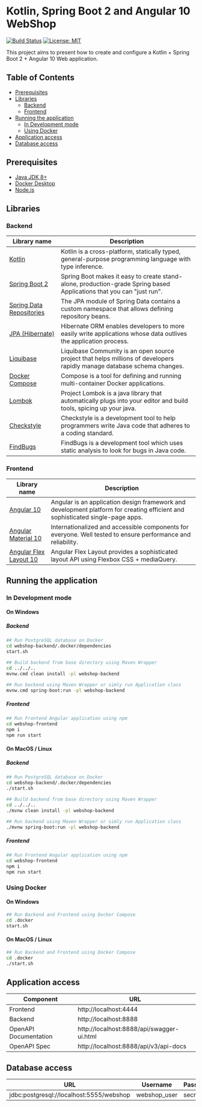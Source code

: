 # Kotlin, Spring Boot 2 and Angular 10 WebShop
[![Build Status](https://github.com/DanielMichalski/kotlin-spring-boot-2-angular-10-webshop/workflows/Java%20CI%20with%20Maven/badge.svg)](https://github.com/DanielMichalski/spring-boot-2-angular-10-webshop/actions?query=workflow%3A%22Java+CI+with+Maven%22)
[![License: MIT](https://img.shields.io/badge/License-MIT-yellow.svg)](https://github.com/DanielMichalski/kotlin-spring-boot-2-angular-10-webshop/blob/master/LICENSE)

This project aims to present how to create and configure a Kotlin + Spring Boot 2 + Angular 10 Web application.

## Table of Contents
* [Prerequisites](#prerequisites)
* [Libraries](#libraries)
    * [Backend](#backend)
    * [Frontend](#frontend)
* [Running the application](#running-the-application)
    * [In Development mode](#in-development-mode)
    * [Using Docker](#using-docker)
* [Application access](#application-access)
* [Database access](#database-access)

## Prerequisites
- [Java JDK 8+](https://www.oracle.com/pl/java/technologies/javase-downloads.html)
- [Docker Desktop](https://www.docker.com/products/docker-desktop) 
- [Node.js](https://nodejs.org/en/) 

## Libraries
### Backend
| Library name                                                                                                     | Description                                                                                                             |
|------------------------------------------------------------------------------------------------------------------|------------------------------------------------------------------------------------------------------------------------ |
| [Kotlin](https://kotlinlang.org/)                                                                                | Kotlin is a cross-platform, statically typed, general-purpose programming language with type inference.                 |
| [Spring Boot 2](https://spring.io/projects/spring-boot)                                                          | Spring Boot makes it easy to create stand-alone, production-grade Spring based Applications that you can "just run".    |
| [Spring Data Repositories](https://docs.spring.io/spring-data/jpa/docs/current/reference/html/#jpa.repositories) | The JPA module of Spring Data contains a custom namespace that allows defining repository beans.                        |
| [JPA (Hibernate)](https://hibernate.org/)                                                                        | Hibernate ORM enables developers to more easily write applications whose data outlives the application process.         |
| [Liquibase](https://www.liquibase.org/)                                                                          | Liquibase Community is an open source project that helps millions of developers rapidly manage database schema changes. | 
| [Docker Compose](https://docs.docker.com/compose/)                                                               | Compose is a tool for defining and running multi-container Docker applications.                                         |
| [Lombok](https://projectlombok.org/)                                                                             | Project Lombok is a java library that automatically plugs into your editor and build tools, spicing up your java.       |
| [Checkstyle](https://checkstyle.sourceforge.io/)                                                                 | Checkstyle is a development tool to help programmers write Java code that adheres to a coding standard.                 |
| [FindBugs](http://findbugs.sourceforge.net/)                                                                     | FindBugs is a development tool which uses static analysis to look for bugs in Java code.                                |

### Frontend
| Library name                                                     | Description                                                                                                                    |
|------------------------------------------------------------------|--------------------------------------------------------------------------------------------------------------------------------|
| [Angular 10](https://angular.io/)                                | Angular is an application design framework and development platform for creating efficient and sophisticated single-page apps. |
| [Angular Material 10](https://material.angular.io/)              | Internationalized and accessible components for everyone. Well tested to ensure performance and reliability.                   |
| [Angular Flex Layout 10](https://github.com/angular/flex-layout) | Angular Flex Layout provides a sophisticated layout API using Flexbox CSS + mediaQuery.                                        |

## Running the application
### In Development mode
#### On Windows
##### Backend
```bash
## Run PostgreSQL database on Docker
cd webshop-backend/.docker/dependencies
start.sh

## Build backend from base directory using Maven Wrapper
cd ../../..
mvnw.cmd clean install -pl webshop-backend

## Run backend using Maven Wrapper or simly run Application class
mvnw.cmd spring-boot:run -pl webshop-backend
```
##### Frontend
```bash
## Run Frontend Angular application using npm
cd webshop-frontend
npm i
npm run start
```

#### On MacOS / Linux
##### Backend
```bash
## Run PostgreSQL database on Docker
cd webshop-backend/.docker/dependencies
./start.sh

## Build backend from base directory using Maven Wrapper
cd ../../..
./mvnw clean install -pl webshop-backend

## Run backend using Maven Wrapper or simly run Application class
./mvnw spring-boot:run -pl webshop-backend
```

##### Frontend
```bash
## Run Frontend Angular application using npm
cd webshop-frontend
npm i
npm run start
```

### Using Docker
#### On Windows
```bash
## Run Backend and Frontend using Docker Compose
cd .docker
start.sh
```

#### On MacOS / Linux
```bash
## Run Backend and Frontend using Docker Compose
cd .docker
./start.sh
```

## Application access
Component             | URL                                      
---                   | ---                                      
Frontend              | http://localhost:4444                    
Backend               | http://localhost:8888                    
OpenAPI Documentation | http://localhost:8888/api/swagger-ui.html    
OpenAPI Spec          | http://localhost:8888/api/v3/api-docs        

## Database access
| URL                                          	| Username         	| Password 	|
|----------------------------------------------	|------------------	|----------	|
| jdbc:postgresql://localhost:5555/webshop 	    | webshop_user   	| secret   	|
